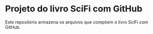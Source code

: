 # Projeto do livro SciFi com GitHub

Este repositório armazena os arquivos que compõem o livro SciFi com GitHub.